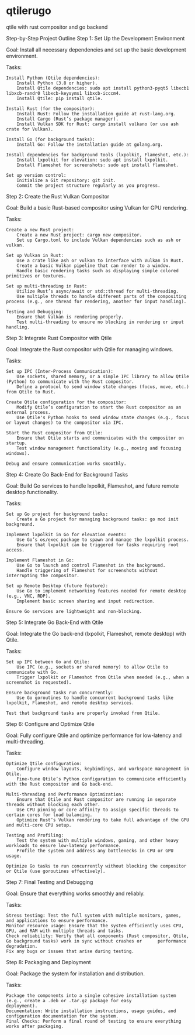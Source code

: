 # qtilerugo
qtile with rust compositor and go backend

Step-by-Step Project Outline
Step 1: Set Up the Development Environment

Goal: Install all necessary dependencies and set up the basic development environment.

Tasks:

    Install Python (Qtile dependencies):
        Install Python (3.8 or higher).
        Install Qtile dependencies: sudo apt install python3-pyqt5 libxcb1 libxcb-randr0 libxcb-keysyms1 libxcb-icccm4.
        Install Qtile: pip install qtile.

    Install Rust (for the compositor):
        Install Rust: Follow the installation guide at rust-lang.org.
        Install Cargo (Rust’s package manager).
        Install Vulkan SDK for Rust: cargo install vulkano (or use ash crate for Vulkan).

    Install Go (for background tasks):
        Install Go: Follow the installation guide at golang.org.

    Install dependencies for background tools (lxpolkit, Flameshot, etc.):
        Install lxpolkit for elevation: sudo apt install lxpolkit.
        Install Flameshot for screenshots: sudo apt install flameshot.

    Set up version control:
        Initialize a Git repository: git init.
        Commit the project structure regularly as you progress.

Step 2: Create the Rust Vulkan Compositor

Goal: Build a basic Rust-based compositor using Vulkan for GPU rendering.

Tasks:

    Create a new Rust project:
        Create a new Rust project: cargo new compositor.
        Set up Cargo.toml to include Vulkan dependencies such as ash or vulkan.

    Set up Vulkan in Rust:
        Use a crate like ash or vulkan to interface with Vulkan in Rust.
        Create a basic Vulkan pipeline that can render to a window.
        Handle basic rendering tasks such as displaying simple colored primitives or textures.

    Set up multi-threading in Rust:
        Utilize Rust’s async/await or std::thread for multi-threading.
        Use multiple threads to handle different parts of the compositing process (e.g., one thread for rendering, another for input handling).

    Testing and Debugging:
        Ensure that Vulkan is rendering properly.
        Test multi-threading to ensure no blocking in rendering or input handling.

Step 3: Integrate Rust Compositor with Qtile

Goal: Integrate the Rust compositor with Qtile for managing windows.

Tasks:

    Set up IPC (Inter-Process Communication):
        Use sockets, shared memory, or a simple IPC library to allow Qtile (Python) to communicate with the Rust compositor.
        Define a protocol to send window state changes (focus, move, etc.) from Qtile to Rust.

    Create Qtile configuration for the compositor:
        Modify Qtile’s configuration to start the Rust compositor as an external process.
        Use Qtile's Python hooks to send window state changes (e.g., focus or layout changes) to the compositor via IPC.

    Start the Rust compositor from Qtile:
        Ensure that Qtile starts and communicates with the compositor on startup.
        Test window management functionality (e.g., moving and focusing windows).

    Debug and ensure communication works smoothly.

Step 4: Create Go Back-End for Background Tasks

Goal: Build Go services to handle lxpolkit, Flameshot, and future remote desktop functionality.

Tasks:

    Set up Go project for background tasks:
        Create a Go project for managing background tasks: go mod init background.

    Implement lxpolkit in Go for elevation events:
        Use Go’s os/exec package to spawn and manage the lxpolkit process.
        Ensure that lxpolkit can be triggered for tasks requiring root access.

    Implement Flameshot in Go:
        Use Go to launch and control Flameshot in the background.
        Handle triggering of Flameshot for screenshots without interrupting the compositor.

    Set up Remote Desktop (future feature):
        Use Go to implement networking features needed for remote desktop (e.g., VNC, RDP).
        Implement basic screen sharing and input redirection.

    Ensure Go services are lightweight and non-blocking.

Step 5: Integrate Go Back-End with Qtile

Goal: Integrate the Go back-end (lxpolkit, Flameshot, remote desktop) with Qtile.

Tasks:

    Set up IPC between Go and Qtile:
        Use IPC (e.g., sockets or shared memory) to allow Qtile to communicate with Go.
        Trigger lxpolkit or Flameshot from Qtile when needed (e.g., when a screenshot is requested).

    Ensure background tasks run concurrently:
        Use Go goroutines to handle concurrent background tasks like lxpolkit, Flameshot, and remote desktop services.

    Test that background tasks are properly invoked from Qtile.

Step 6: Configure and Optimize Qtile

Goal: Fully configure Qtile and optimize performance for low-latency and multi-threading.

Tasks:

    Optimize Qtile configuration:
        Configure window layouts, keybindings, and workspace management in Qtile.
        Fine-tune Qtile’s Python configuration to communicate efficiently with the Rust compositor and Go back-end.

    Multi-threading and Performance Optimization:
        Ensure that Qtile and Rust compositor are running in separate threads without blocking each other.
        Use CPU pinning or core affinity to assign specific threads to certain cores for load balancing.
        Optimize Rust’s Vulkan rendering to take full advantage of the GPU and multi-core CPU setup.

    Testing and Profiling:
        Test the system with multiple windows, gaming, and other heavy workloads to ensure low-latency performance.
        Profile the system and address any bottlenecks in CPU or GPU usage.

    Optimize Go tasks to run concurrently without blocking the compositor or Qtile (use goroutines effectively).

Step 7: Final Testing and Debugging

Goal: Ensure that everything works smoothly and reliably.

Tasks:

    Stress testing: Test the full system with multiple monitors, games, and applications to ensure performance.
    Monitor resource usage: Ensure that the system efficiently uses CPU, GPU, and RAM with multiple threads and tasks.
    Check reliability: Verify that all components (Rust compositor, Qtile, Go background tasks) work in sync without crashes or      performance degradation.
    Fix any bugs or issues that arise during testing.

Step 8: Packaging and Deployment

Goal: Package the system for installation and distribution.

Tasks:

    Package the components into a single cohesive installation system (e.g., create a .deb or .tar.gz package for easy           deployment).
    Documentation: Write installation instructions, usage guides, and configuration documentation for the system.
    Final Checks: Perform a final round of testing to ensure everything works after packaging.
